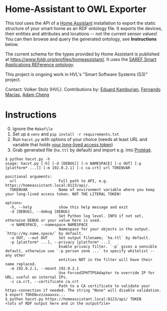 # Home-Assistant to OWL Exporter

This tool uses the API of a [Home Assistant](https://www.home-assistant.io) installation to export the static structure of your smart home as an RDF ontology file. It exports the devices, their entities and attributes and locations -- not the current sensor values! You can then browse and query the generated ontology, see **Instructions** below.

The current schema for the types provided by Home Assistant is published at https://www.foldr.org/profiles/homeassistant/. It uses the [SAREF Smart Applications REFerence ontology](https://saref.etsi.org/core/).

This project is ongoing work in HVL's "Smart Software Systems (S3)" project. 

Contact: Volker Stolz (HVL).
Contributions by: [Eduard Kamburjan](https://github.com/Edkamb), [Fernando Macías](https://github.com/femaciasg), [Adam Cheng](https://github.com/adamchengtkc)

# Instructions

0. Ignore the `Makefile`
1. Set up a `venv` and `pip install -r requirements.txt`
2. Run `hacvt.py` with options of your choice (needs at least URL and variable that holds [your long-lived access token](https://developers.home-assistant.io/docs/auth_api/#long-lived-access-token))
3. Grab generated file (`ha.ttl` by default) and import e.g. into [Protégé](https://protege.stanford.edu).

```
$ python hacvt.py -h
usage: hacvt.py [-h] [-d [DEBUG]] [-n NAMESPACE] [-o OUT] [-p [platform* ...]] [-m 192.0.2.1] [-c ca.crt] url TOKENVAR

positional arguments:
  url                   Full path to API, e.g. https://homeassistant.local:8123/api/.
  TOKENVAR              Name of environment variable where you keep your long-lived access token. NOT THE LITERAL TOKEN!

options:
  -h, --help            show this help message and exit
  -d [DEBUG], --debug [DEBUG]
                        Set Python log level. INFO if not set, otherwise DEBUG or your value here is used.
  -n NAMESPACE, --namespace NAMESPACE
                        Namespace for your objects in the output. `http://my.name.space/` by default.
  -o OUT, --out OUT     Set output filename; `ha.ttl` by default.
  -p [platform* ...], --privacy [platform* ...]
                        Enable privacy filter. `-p` gives a sensible default, otherwise use `-p person zone ...` to specify whitelist -- any other
                        entities NOT in the filter will have their name replaced.
  -m 192.0.2.1, --mount 192.0.2.1
                        Use ForcedIPHTTPSAdapter to override IP for URL; useful on internal IPs.
  -c ca.crt, --certificate ca.crt
                        Path to a CA certificate to validate your https-connection if needed. The string "None" will disable validation.
$ export TOKEN=zzzaaaxxx...
$ python hacvt.py https://homeassistant.local:8123/api/ TOKEN
<lots of RDF output here and in the outputfile>
```

